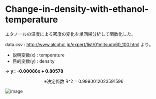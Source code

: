 # Change-in-density-with-ethanol-temperature
エタノールの温度による密度の変化を単回帰分析して関数化した。

data.csv : http://www.alcohol.jp/expert/list/01mitsudo60_100.html より。  
* 説明変数(x) : temperature  
* 目的変数(y) : density  

-> **y= -0.00086x + 0.80578**

<div style="text-align: center;">※決定係数 R^2 = 0.9990012023591596</div>

![image](https://user-images.githubusercontent.com/79734873/153428026-01b112cd-f3fd-4181-a5dd-693dbaef9260.png)
